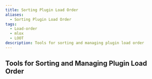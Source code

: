 ```yaml
---
title: Sorting Plugin Load Order
aliases:
  - Sorting Plugin Load Order
tags:
  - Load-order
  - mlox
  - LOOT
description: Tools for sorting and managing plugin load order
---
```

## Tools for Sorting and Managing Plugin Load Order